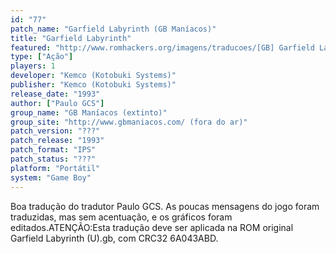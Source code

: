 ```yaml
---
id: "77"
patch_name: "Garfield Labyrinth (GB Maníacos)"
title: "Garfield Labyrinth"
featured: "http://www.romhackers.org/imagens/traducoes/[GB] Garfield Labyrinth - GB Maníacos - 01.png"
type: ["Ação"]
players: 1
developer: "Kemco (Kotobuki Systems)"
publisher: "Kemco (Kotobuki Systems)"
release_date: "1993"
author: ["Paulo GCS"]
group_name: "GB Maníacos (extinto)"
group_site: "http://www.gbmaniacos.com/ (fora do ar)"
patch_version: "???"
patch_release: "1993"
patch_format: "IPS"
patch_status: "???"
platform: "Portátil"
system: "Game Boy"
---
```


Boa tradução do tradutor Paulo GCS. As poucas mensagens do jogo foram traduzidas, mas sem acentuação, e os gráficos foram editados.ATENÇÃO:Esta tradução deve ser aplicada na ROM original Garfield Labyrinth (U).gb, com CRC32 6A043ABD.